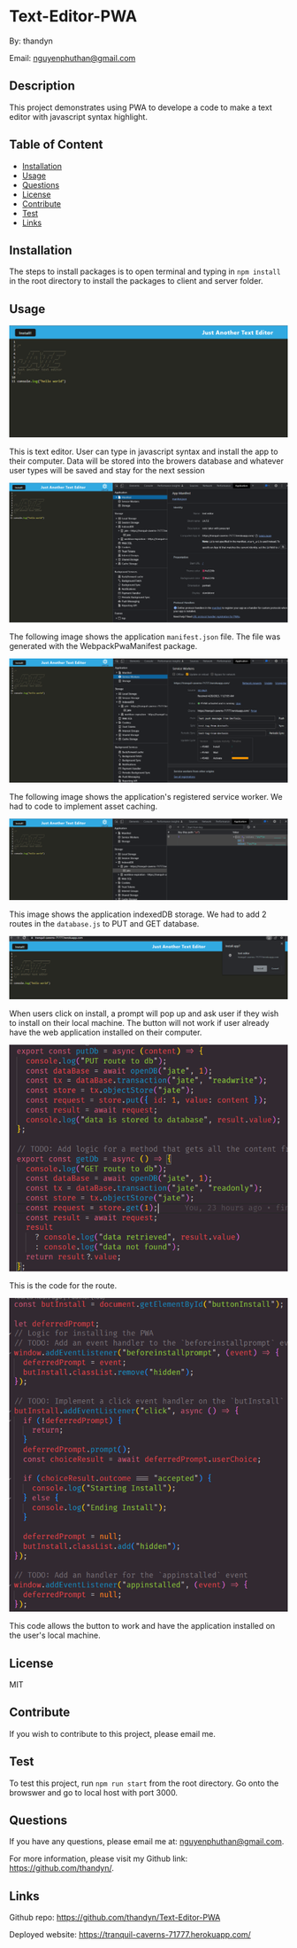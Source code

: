 # Text-Editor-PWA
By: thandyn

Email: nguyenphuthan@gmail.com

## Description
This project demonstrates using PWA to develope a code to make a text editor with javascript syntax highlight.  

## Table of Content 
  - [Installation](#installation)
  - [Usage](#usage)
  - [Questions](#questions)
  - [License](#license)
  - [Contribute](#contribute)
  - [Test](#test)
  - [Links](#links)

## Installation
The steps to install packages is to open terminal and typing in `npm install` in the root directory to install the packages to client and server folder. 

## Usage

![alt text](./images/1.PNG)

This is text editor. User can type in javascript syntax and install the app to their computer. Data will be stored into the  browers database and whatever user types will be saved and stay for the next session

![alt text](./images/2.PNG)

The following image shows the application `manifest.json` file. The file was generated with the WebpackPwaManifest package.

![alt text](./images/3.PNG)

The following image shows the application's registered service worker. We had to code to implement asset caching.

![alt text](./images/4.PNG)

This image shows the application indexedDB storage. We had to add 2 routes in the `database.js` to PUT and GET database.

![alt text](./images/5.png)

When users click on install, a prompt will pop up and ask user if they wish to install on their local machine. The button will not work if user already have the web application installed on their computer.

![alt text](./images/6.PNG)

This is the code for the route. 

![alt text](./images/7.PNG)

This code allows the button to work and have the application installed on the user's local machine.

## License
MIT

## Contribute
If you wish to contribute to this project, please email me.

## Test
To test this project, run `npm run start` from the root directory. Go onto the browswer and go to local host with port 3000. 

## Questions
If you have any questions, please email me at: nguyenphuthan@gmail.com. 

For more information, please visit my Github link: https://github.com/thandyn/.

## Links 
Github repo: https://github.com/thandyn/Text-Editor-PWA

Deployed website: https://tranquil-caverns-71777.herokuapp.com/
